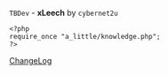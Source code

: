 `TBDev` - **xLeech** by `cybernet2u`
```
<?php
require_once "a_little/knowledge.php";
?>
```
[ChangeLog](http://code.google.com/p/xleech/wiki/changelog)